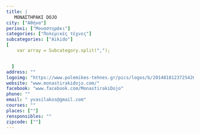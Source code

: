 ```yaml
---
title: |
   ΜΟΝΑΣΤΗΡΑΚΙ DOJO
city: ["Αθήνα"]
perioxi: ["Μοναστηράκι"]
categories: ["Πολεμικές τέχνες"]
subcategories: ["Aikido"]
[  
	var array = Subcategory.split(",");


  ]
address: ""
logoimg: "https://www.polemikes-tehnes.gr/pics/logos/b/2014818123725426.jpg"
website: "www.monastirakidojo.com/"
facebook: "www.facebook.com/MonastirakiDojo"
phone: ""
email: " yvasilakos@gmail.com"
courses: ""
places: [""]
rensponsibles: ""
zipcode: [""]
---
```




